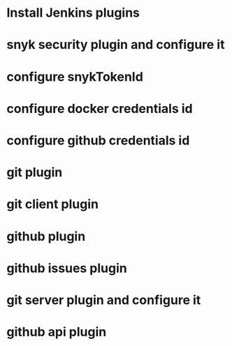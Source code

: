 # Install Jenkins plugins
# snyk security plugin and configure it
# configure snykTokenId
# configure docker credentials id
# configure github credentials id
# git plugin
# git client plugin
# github plugin
# github issues plugin
# git server plugin and configure it
# github api plugin